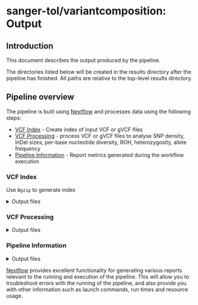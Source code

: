 # sanger-tol/variantcomposition: Output

## Introduction

This document describes the output produced by the pipeline.

The directories listed below will be created in the results directory after the pipeline has finished. All paths are relative to the top-level results directory.

## Pipeline overview

The pipeline is built using [Nextflow](https://www.nextflow.io/) and processes data using the following steps:

- [VCF Index](#vcf-index) - Create index of input VCF or gVCF files
- [VCF Processing](#vcf-processing) - process VCF or gVCF files to analyse SNP density, InDel sizes, per-base nucleotide diversity, ROH, heterozygosity, allele frequency
- [Pipeline Information](#pipeline-information) - Report metrics generated during the workflow execution

### VCF Index

Use `Bgzip` to generate index

<details markdown="1">
<summary>Output files</summary>

- Index in `tbi` format: `<filename>.tbi`

</details>

### VCF Processing

<details markdown="1">
<summary>Output files</summary>

- Single nucleotide polymorphisms (SNP) density calculated by `VCFtools`: `<filename>.snpden`
- Insertion or deletion (InDel) sizes calculated by `VCFtools`, output a histogram file: `<filename>.indel.hist`
- Per-site (per-base) nucleotide diversity calculated by `VCFtools`: `<filename>.sites.pi`
- Runs of homozygosity (ROH) generated by `BCFtools`: `<filename>.roh`
- Heterozygosity generated by `VCFtools`: `<filename>.het`
- Allele frequency calculated by `VCFtools`: `<filename>.frq`

</details>

### Pipeline Information

<details markdown="1">
<summary>Output files</summary>

- `pipeline_info/`
  - Reports generated by Nextflow: `execution_report.html`, `execution_timeline.html`, `execution_trace.txt` and `pipeline_dag.dot`/`pipeline_dag.svg`
  - Reports generated by the pipeline: `pipeline_report.html`, `pipeline_report.txt` and `software_versions.yml`. The `pipeline_report*` files will only be present if the `--email` / `--email_on_fail` parameter's are used when running the pipeline
  - Reformatted samplesheet files used as input to the pipeline: `samplesheet.valid.csv`
  - Parameters used by the pipeline run: `params.json`

</details>

[Nextflow](https://www.nextflow.io/docs/latest/tracing.html) provides excellent functionality for generating various reports relevant to the running and execution of the pipeline. This will allow you to troubleshoot errors with the running of the pipeline, and also provide you with other information such as launch commands, run times and resource usage.

